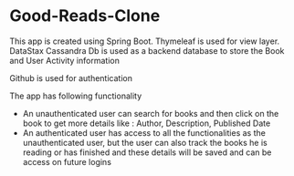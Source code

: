 ﻿# Good-Reads-Clone
This app is created using Spring Boot. Thymeleaf is used for view layer.
DataStax Cassandra Db is used as a backend database to store the Book and User Activity information

Github is used for authentication

The app has following functionality
* An unauthenticated user can search for books and then click on the book to get more details like : Author, Description, Published Date
* An authenticated user has access to all the functionalities as the unauthenticated user, but the user can also track the books he is reading or has finished and these details will be saved and can be access on future logins

